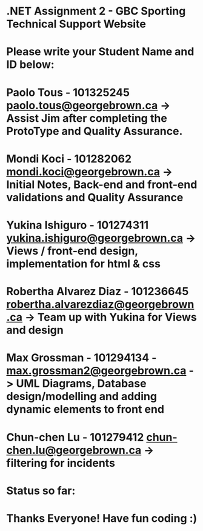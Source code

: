 # .NET Assignment 2 - GBC Sporting Technical Support Website
# Please write your Student Name and ID below:

# Paolo Tous - 101325245               paolo.tous@georgebrown.ca                             -> Assist Jim after completing the ProtoType and Quality Assurance.
# Mondi Koci - 101282062               mondi.koci@georgebrown.ca                             -> Initial Notes, Back-end and front-end validations and Quality Assurance
# Yukina Ishiguro - 101274311          yukina.ishiguro@georgebrown.ca                        -> Views / front-end design, implementation for html & css
# Robertha Alvarez Diaz - 101236645    robertha.alvarezdiaz@georgebrown.ca                   -> Team up with Yukina for Views and design
       
# Max Grossman - 101294134 -           max.grossman2@georgebrown.ca                          -> UML Diagrams, Database design/modelling and adding dynamic elements to front end
# Chun-chen Lu - 101279412             chun-chen.lu@georgebrown.ca                           -> filtering for incidents

# Status so far: 

# Thanks Everyone! Have fun coding :)
